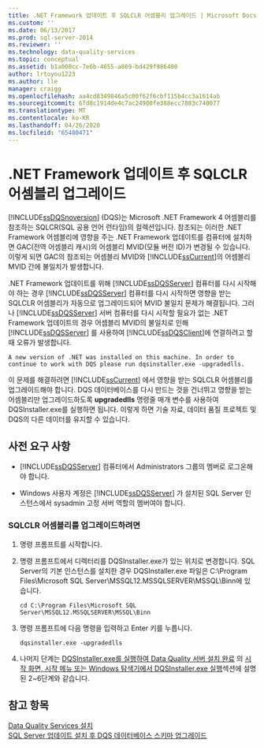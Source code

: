```yaml
---
title: .NET Framework 업데이트 후 SQLCLR 어셈블리 업그레이드 | Microsoft Docs
ms.custom: ''
ms.date: 06/13/2017
ms.prod: sql-server-2014
ms.reviewer: ''
ms.technology: data-quality-services
ms.topic: conceptual
ms.assetid: b1a008cc-7e6b-4655-a869-bd429f986400
author: lrtoyou1223
ms.author: lle
manager: craigg
ms.openlocfilehash: aa4cd8349846a5c00f62f6cbf115b4cc3a1614ab
ms.sourcegitcommit: 6fd8c1914de4c7ac24900fe388ecc7883c740077
ms.translationtype: MT
ms.contentlocale: ko-KR
ms.lasthandoff: 04/26/2020
ms.locfileid: "65480471"
---
```

# <a name="upgrade-sqlclr-assemblies-after-net-framework-update"></a>.NET Framework 업데이트 후 SQLCLR 어셈블리 업그레이드
  [!INCLUDE[ssDQSnoversion](../../includes/ssdqsnoversion-md.md)] (DQS)는 Microsoft .NET Framework 4 어셈블리를 참조하는 SQLCR(SQL 공용 언어 런타임)의 컬렉션입니다. 참조되는 이러한 .NET Framework 어셈블리에 영향을 주는 .NET Framework 업데이트를 컴퓨터에 설치하면 GAC(전역 어셈블리 캐시)의 어셈블리 MVID(모듈 버전 ID)가 변경될 수 있습니다. 이렇게 되면 GAC의 참조되는 어셈블리 MVID와 [!INCLUDE[ssCurrent](../../includes/sscurrent-md.md)]의 어셈블리 MVID 간에 불일치가 발생합니다.  
  
 .NET Framework 업데이트를 위해 [!INCLUDE[ssDQSServer](../../includes/ssdqsserver-md.md)] 컴퓨터를 다시 시작해야 하는 경우 [!INCLUDE[ssDQSServer](../../includes/ssdqsserver-md.md)] 컴퓨터를 다시 시작하면 영향을 받는 SQLCLR 어셈블리가 자동으로 업그레이드되어 MVID 불일치 문제가 해결됩니다. 그러나 [!INCLUDE[ssDQSServer](../../includes/ssdqsserver-md.md)] 서버 컴퓨터를 다시 시작할 필요가 없는 .NET Framework 업데이트의 경우 어셈블리 MVID의 불일치로 인해 [!INCLUDE[ssDQSServer](../../includes/ssdqsserver-md.md)] 를 사용하여 [!INCLUDE[ssDQSClient](../../includes/ssdqsclient-md.md)]에 연결하려고 할 때 오류가 발생합니다.  
  
```  
A new version of .NET was installed on this machine. In order to continue to work with DQS please run dqsinstaller.exe -upgradedlls.  
```  
  
 이 문제를 해결하려면 [!INCLUDE[ssCurrent](../../includes/sscurrent-md.md)] 에서 영향을 받는 SQLCLR 어셈블리를 업그레이드해야 합니다. DQS 데이터베이스를 다시 만드는 것을 건너뛰고 영향을 받는 어셈블리만 업그레이드하도록 **upgradedlls** 명령줄 매개 변수를 사용하여 DQSInstaller.exe를 실행하면 됩니다. 이렇게 하면 기술 자료, 데이터 품질 프로젝트 및 DQS의 다른 데이터를 유지할 수 있습니다.  
  
## <a name="prerequisites"></a>사전 요구 사항  
  
-   [!INCLUDE[ssDQSServer](../../includes/ssdqsserver-md.md)] 컴퓨터에서 Administrators 그룹의 멤버로 로그온해야 합니다.  
  
-   Windows 사용자 계정은 [!INCLUDE[ssDQSServer](../../includes/ssdqsserver-md.md)] 가 설치된 SQL Server 인스턴스에서 sysadmin 고정 서버 역할의 멤버여야 합니다.  
  
### <a name="to-upgrade-sqlclr-assemblies"></a>SQLCLR 어셈블리를 업그레이드하려면  
  
1.  명령 프롬프트를 시작합니다.  
  
2.  명령 프롬프트에서 디렉터리를 DQSInstaller.exe가 있는 위치로 변경합니다. SQL Server의 기본 인스턴스를 설치한 경우 DQSInstaller.exe 파일은 C:\Program Files\Microsoft SQL Server\MSSQL12.MSSQLSERVER\MSSQL\Binn에 있습니다.  
  
    ```  
    cd C:\Program Files\Microsoft SQL Server\MSSQL12.MSSQLSERVER\MSSQL\Binn  
    ```  
  
3.  명령 프롬프트에 다음 명령을 입력하고 Enter 키를 누릅니다.  
  
    ```  
    dqsinstaller.exe -upgradedlls  
    ```  
  
4.  나머지 단계는 [DQSInstaller.exe를 실행하여 Data Quality 서버 설치 완료](run-dqsinstaller-exe-to-complete-data-quality-server-installation.md#WindowsExplorer) 의 [시작 화면, 시작 메뉴 또는 Windows 탐색기에서 DQSInstaller.exe 실행](run-dqsinstaller-exe-to-complete-data-quality-server-installation.md)섹션에 설명된 2~6단계와 같습니다.  
  
## <a name="see-also"></a>참고 항목  
 [Data Quality Services 설치](install-data-quality-services.md)   
 [SQL Server 업데이트 설치 후 DQS 데이터베이스 스키마 업그레이드](upgrade-dqs-databases-schema-after-installing-sql-server-update.md)  
  
  
